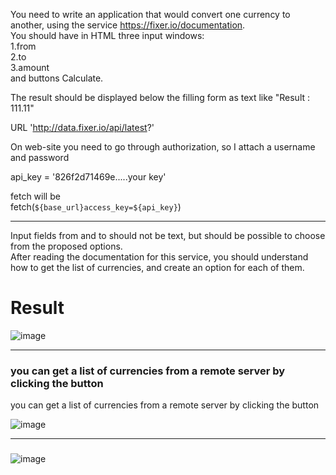 You need to write an application that would convert one currency to another, using the service https://fixer.io/documentation.  
You should have in HTML three input windows:  
1.from  
2.to  
3.amount  
     and buttons Calculate.  

The result should be displayed below the filling form as text like "Result : 111.11"  

URL 'http://data.fixer.io/api/latest?'  

On web-site you need to go through authorization, so I attach a username and password  

api_key = '826f2d71469e.....your key'  

fetch will be   
fetch(`${base_url}access_key=${api_key}`)  

***
Input fields from and to should not be text, but should be possible to choose from the proposed options.  
After reading the documentation for this service, you should understand how to get the list of currencies, and create an option for each of them.  

# Result

![image](https://github.com/user-attachments/assets/d4d1dba3-2ee7-40c8-b7c3-264d71bc0e97)

***
### you can get a list of currencies from a remote server by clicking the button

you can get a list of currencies from a remote server by clicking the button 

![image](https://github.com/user-attachments/assets/89b0a41d-8e4f-421c-8712-70c49e1d8201)

***
### 

![image](https://github.com/user-attachments/assets/7207ec01-ccc2-4be4-b015-60aacfc14db8)

